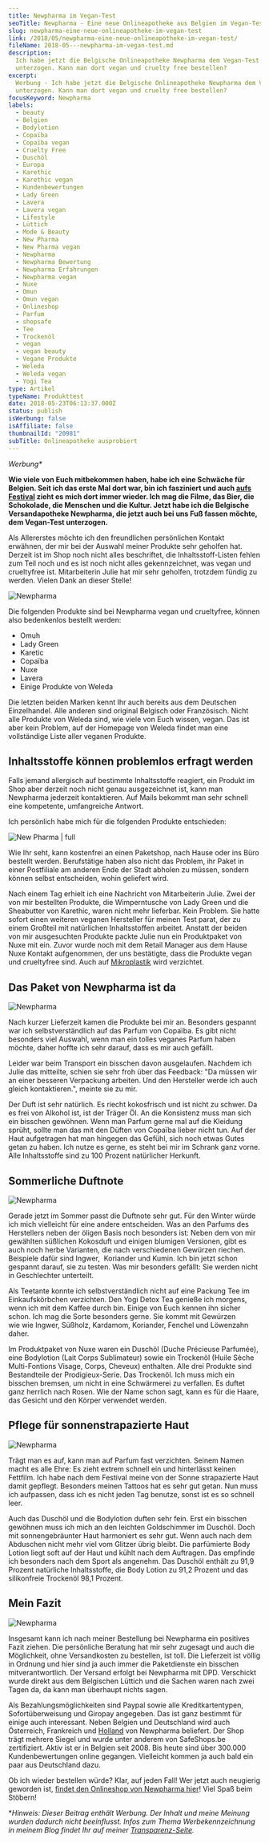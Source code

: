 ```yaml
---
title: Newpharma im Vegan-Test
seoTitle: Newpharma - Eine neue Onlineapotheke aus Belgien im Vegan-Test
slug: newpharma-eine-neue-onlineapotheke-im-vegan-test
link: /2018/05/newpharma-eine-neue-onlineapotheke-im-vegan-test/
fileName: 2018-05---newpharma-im-vegan-test.md
description:
  Ich habe jetzt die Belgische Onlineapotheke Newpharma dem Vegan-Test
  unterzogen. Kann man dort vegan und cruelty free bestellen?
excerpt:
  Werbung - Ich habe jetzt die Belgische Onlineapotheke Newpharma dem Vegan-Test
  unterzogen. Kann man dort vegan und cruelty free bestellen?
focusKeyword: Newpharma
labels:
  - beauty
  - Belgien
  - Bodylotion
  - Copaïba
  - Copaïba vegan
  - Cruelty Free
  - Duschöl
  - Europa
  - Karethic
  - Karethic vegan
  - Kundenbewertungen
  - Lady Green
  - Lavera
  - Lavera vegan
  - Lifestyle
  - Lüttich
  - Mode & Beauty
  - New Pharma
  - New Pharma vegan
  - Newpharma
  - Newpharma Bewertung
  - Newpharma Erfahrungen
  - Newpharma vegan
  - Nuxe
  - Omun
  - Omun vegan
  - Onlineshop
  - Parfum
  - shopsafe
  - Tee
  - Trockenöl
  - vegan
  - vegan beauty
  - Vegane Produkte
  - Weleda
  - Weleda vegan
  - Yogi Tea
type: Artikel
typeName: Produkttest
date: 2018-05-23T06:13:37.000Z
status: publish
isWerbung: false
isAffiliate: false
thumbnailId: "20981"
subTitle: Onlineapotheke ausprobiert
---
```


<em>Werbung\*</em>

<strong>Wie viele von Euch mitbekommen haben, habe ich eine Schwäche für
Belgien. Seit ich das erste Mal dort war, bin ich fasziniert und auch
<a href="https://cardamonchai.com/?s=dunk%21">aufs Festival</a> zieht es mich
dort immer wieder. Ich mag die Filme, das Bier, die Schokolade, die Menschen und
die Kultur. Jetzt habe ich die Belgische Versandapotheke Newpharma, die jetzt
auch bei uns Fuß fassen möchte, dem Vegan-Test unterzogen.</strong>

Als Allererstes möchte ich den freundlichen persönlichen Kontakt erwähnen, der
mir bei der Auswahl meiner Produkte sehr geholfen hat. Derzeit ist im Shop noch
nicht alles beschriftet, die Inhaltsstoff-Listen fehlen zum Teil noch und es ist
noch nicht alles gekennzeichnet, was vegan und crueltyfree ist. Mitarbeiterin
Julie hat mir sehr geholfen, trotzdem fündig zu werden. Vielen Dank an dieser
Stelle!

![Newpharma](http://cardamonchai.com/wp-content/uploads/2018/05/27368596867_f1af7058eb_z-400x300.jpg)

Die folgenden Produkte sind bei Newpharma vegan und crueltyfree, können also
bedenkenlos bestellt werden:

<ul>
    <li>Omuh</li>
    <li>Lady Green</li>
    <li>Karetic</li>
    <li>Copaïba</li>
    <li>Nuxe</li>
    <li>Lavera</li>
    <li>Einige Produkte von Weleda</li>
</ul>

Die letzten beiden Marken kennt Ihr auch bereits aus dem Deutschen Einzelhandel.
Alle anderen sind original Belgisch oder Französisch. Nicht alle Produkte von
Weleda sind, wie viele von Euch wissen, vegan. Das ist aber kein Problem, auf
der Homepage von Weleda findet man eine vollständige Liste aller veganen
Produkte.

## Inhaltsstoffe können problemlos erfragt werden

Falls jemand allergisch auf bestimmte Inhaltsstoffe reagiert, ein Produkt im
Shop aber derzeit noch nicht genau ausgezeichnet ist, kann man Newpharma
jederzeit kontaktieren. Auf Mails bekommt man sehr schnell eine kompetente,
umfangreiche Antwort.

Ich persönlich habe mich für die folgenden Produkte entschieden:

![New Pharma | full](http://cardamonchai.com/wp-content/uploads/2018/04/New-Pharma-960x531.png)

Wie Ihr seht, kann kostenfrei an einen Paketshop, nach Hause oder ins Büro
bestellt werden. Berufstätige haben also nicht das Problem, ihr Paket in einer
Postfiliale am anderen Ende der Stadt abholen zu müssen, sondern können selbst
entscheiden, wohin geliefert wird.

Nach einem Tag erhielt ich eine Nachricht von Mitarbeiterin Julie. Zwei der von
mir bestellten Produkte, die Wimperntusche von Lady Green und die Sheabutter von
Karethic, waren nicht mehr lieferbar. Kein Problem. Sie hatte sofort einen
weiteren veganen Hersteller für meinen Test parat, der zu einem Großteil mit
natürlichen Inhaltsstoffen arbeitet. Anstatt der beiden von mir ausgesuchten
Produkte packte Julie nun ein Produktpaket von Nuxe mit ein. Zuvor wurde noch
mit dem Retail Manager aus dem Hause Nuxe Kontakt aufgenommen, der uns
bestätigte, dass die Produkte vegan und crueltyfree sind. Auch auf
<a href="http://cardamonchai.com/2018/05/mikroplastik-in-der-kosmetik/">Mikroplastik</a>
wird verzichtet.

## Das Paket von Newpharma ist da

![Newpharma](http://cardamonchai.com/wp-content/uploads/2018/05/40431650000_4b762b6194_z-400x300.jpg)

Nach kurzer Lieferzeit kamen die Produkte bei mir an. Besonders gespannt war ich
selbstverständlich auf das Parfum von Copaïba. Es gibt nicht besonders viel
Auswahl, wenn man ein tolles veganes Parfum haben möchte, daher hoffte ich sehr
darauf, dass es mir auch gefällt.

Leider war beim Transport ein bisschen davon ausgelaufen. Nachdem ich Julie das
mitteilte, schien sie sehr froh über das Feedback: "Da müssen wir an einer
besseren Verpackung arbeiten. Und den Hersteller werde ich auch gleich
kontaktieren.", meinte sie zu mir.

Der Duft ist sehr natürlich. Es riecht kokosfrisch und ist nicht zu schwer. Da
es frei von Alkohol ist, ist der Träger Öl. An die Konsistenz muss man sich ein
bisschen gewöhnen. Wenn man Parfum gerne mal auf die Kleidung sprüht, sollte man
das mit den Düften von Copaïba lieber nicht tun. Auf der Haut aufgetragen hat
man hingegen das Gefühl, sich noch etwas Gutes getan zu haben. Ich nutze es
gerne, es steht bei mir im Schrank ganz vorne. Alle Inhaltsstoffe sind zu 100
Prozent natürlicher Herkunft.

## Sommerliche Duftnote

![Newpharma](http://cardamonchai.com/wp-content/uploads/2018/05/41338189445_64d3acce0b_z-400x300.jpg)

Gerade jetzt im Sommer passt die Duftnote sehr gut. Für den Winter würde ich
mich vielleicht für eine andere entscheiden. Was an den Parfums des Herstellers
neben der öligen Basis noch besonders ist: Neben dem von mir gewählten süßlichen
Kokosduft und einigen blumigen Versionen, gibt es auch noch herbe Varianten, die
nach verschiedenen Gewürzen riechen. Beispiele dafür sind Ingwer,  Koriander und
Kumin. Ich bin jetzt schon gespannt darauf, sie zu testen. Was mir besonders
gefällt: Sie werden nicht in Geschlechter unterteilt.

Als Teetante konnte ich selbstverständlich nicht auf eine Packung Tee im
Einkaufskörbchen verzichten. Den Yogi Detox Tea genieße ich morgens, wenn ich
mit dem Kaffee durch bin. Einige von Euch kennen ihn sicher schon. Ich mag die
Sorte besonders gerne. Sie kommt mit Gewürzen wie wie Ingwer, Süßholz, Kardamom,
Koriander, Fenchel und Löwenzahn daher.

Im Produktpaket von Nuxe waren ein Duschöl (Duche Précieuse Parfumée), eine
Bodylotion (Lait Corps Sublimateur) sowie ein Trockenöl (Huile Sèche
Multi-Fontions Visage, Corps, Cheveux) enthalten. Alle drei Produkte sind
Bestandteile der Prodigieux-Serie. Das Trockenöl. Ich muss mich ein bisschen
bremsen, um nicht in eine Schwärmerei zu verfallen. Es duftet ganz herrlich nach
Rosen. Wie der Name schon sagt, kann es für die Haare, das Gesicht und den
Körper verwendet werden.

## Pflege für sonnenstrapazierte Haut

![Newpharma](http://cardamonchai.com/wp-content/uploads/2018/05/42239395851_295bcb148c_z-400x300.jpg)

Trägt man es auf, kann man auf Parfum fast verzichten. Seinem Namen macht es
alle Ehre: Es zieht extrem schnell ein und hinterlässt keinen Fettfilm. Ich habe
nach dem Festival meine von der Sonne strapazierte Haut damit gepflegt.
Besonders meinen Tattoos hat es sehr gut getan. Nun muss ich aufpassen, dass ich
es nicht jeden Tag benutze, sonst ist es so schnell leer.

Auch das Duschöl und die Bodylotion duften sehr fein. Erst ein bisschen gewöhnen
muss ich mich an den leichten Goldschimmer im Duschöl. Doch mit sonnengebräunter
Haut harmoniert es sehr gut. Wenn auch nach dem Abduschen nicht mehr viel vom
Glitzer übrig bleibt. Die parfümierte Body Lotion liegt soft auf der Haut und
kühlt nach dem Auftragen. Das empfinde ich besonders nach dem Sport als
angenehm. Das Duschöl enthält zu 91,9 Prozent natürliche Inhaltsstoffe, die Body
Lotion zu 91,2 Prozent und das silikonfreie Trockenöl 98,1 Prozent.

## Mein Fazit

![Newpharma](http://cardamonchai.com/wp-content/uploads/2018/05/41338180135_d63b588561_z-400x300.jpg)

Insgesamt kann ich nach meiner Bestellung bei Newpharma ein positives Fazit
ziehen. Die persönliche Beratung hat mir sehr zugesagt und auch die Möglichkeit,
ohne Versandkosten zu bestellen, ist toll. Die Lieferzeit ist völlig in Ordnung
und hier sind ja auch immer die Paketdienste ein bisschen mitverantwortlich. Der
Versand erfolgt bei Newpharma mit DPD. Verschickt wurde direkt aus dem
Belgischen Lüttich und die Sachen waren nach zwei Tagen da, da kann man
überhaupt nichts sagen.

Als Bezahlungsmöglichkeiten sind Paypal sowie alle Kreditkartentypen,
Sofortüberweisung und Giropay angegeben. Das ist ganz bestimmt für einige auch
interessant. Neben Belgien und Deutschland wird auch Österreich, Frankreich und
<a href="https://cardamonchai.com/?s=amsterdam">Holland</a> von Newpharma
beliefert. Der Shop trägt mehrere Siegel und wurde unter anderem von
SafeShops.be zertifiziert. Aktiv ist er in Belgien seit 2008. Bis heute sind
über 300.000 Kundenbewertungen online gegangen. Vielleicht kommen ja auch bald
ein paar aus Deutschland dazu.

Ob ich wieder bestellen würde? Klar, auf jeden Fall! Wer jetzt auch neugierig
geworden ist,
<a href="https://www.newpharma.de/" target="_blank" rel="noopener">findet den
Onlineshop von Newpharma hier</a>! Viel Spaß beim Stöbern!

\*<em>Hinweis: Dieser Beitrag enthält Werbung. Der Inhalt und meine Meinung
wurden dadurch nicht beeinflusst. Infos zum Thema Werbekennzeichnung in meinem
Blog findet Ihr auf meiner
<a href="https://cardamonchai.com/werbung/">Transparenz-Seite</a>.</em>
